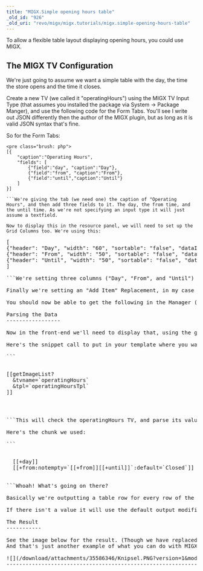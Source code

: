 ```yaml
---
title: "MIGX.Simple opening hours table"
_old_id: "926"
_old_uri: "revo/migx/migx.tutorials/migx.simple-opening-hours-table"
---
```


To allow a flexible table layout displaying opening hours, you could use MIGX.

The MIGX TV Configuration 
--------------------------

We're just going to assume we want a simple table with the day, the time the store opens and the time it closes.

Create a new TV (we called it "operatingHours") using the MIGX TV Input Type (that assumes you installed the package via System -> Package Manger), and use the following code for the Form Tabs. You'll see I write out JSON differently then the author of the MIGX plugin, but as long as it is valid JSON syntax that's fine.

So for the Form Tabs:

```
<pre class="brush: php">
[{
    "caption":"Operating Hours",
    "fields": [
        {"field":"day", "caption":"Day"},
        {"field":"from", "caption":"From"},
        {"field":"until","caption":"Until"}
    ]
}]

```We're giving the tab (we need one) the caption of "Operating Hours", and then add three fields to it. The day, the from time, and the until time. As we're not specifying an input type it will just assume a textfield.

Now to display this in the resource panel, we will need to set up the Grid Columns too. We're using this:

```
<pre class="brush: php">
[
{"header": "Day", "width": "60", "sortable": "false", "dataIndex": "day"},
{"header": "From", "width": "50", "sortable": "false", "dataIndex": "from"},
{"header": "Until", "width": "50", "sortable": "false", "dataIndex": "until"}
]

```We're setting three columns ("Day", "From", and "Until") and giving them a width, the proper dataIndex (which needs to be the same as the "field" value in the form) and we're also saying we don't want them to be sortable.

Finally we're setting an "Add Item" Replacement, in my case it was set to "Add new line".

You should now be able to get the following in the Manager (though the image has terms in Dutch). ![](/download/attachments/35586346/migx+grid.PNG?version=1&modificationDate=1315272600000)

Parsing the Data 
-----------------

Now in the front-end we'll need to display that, using the getImageList snippet that comes packed with the MIGX package.

Here's the snippet call to put in your template where you want it to appear:

```
<pre class="brush: php">
<table>
[[getImageList?
  &tvname=`operatingHours`
  &tpl=`operatingHoursTpl`
]]
</table>

```This will check the operatingHours TV, and parse its values with the operatingHoursTpl chunk.

Here's the chunk we used:

```
<pre class="brush: php">
<tr>
  <td>[[+day]]</td>
  [[+from:notempty=`<td>[[+from]]</td><td>[[+until]]</td>`:default=`<td colspan="2">Closed</td>`]]
</tr>

```Whoah! What's going on there?

Basically we're outputting a table row for every row of the TV, and we're simply putting the day in. But when that's done, we want to check if there is a value for the "from" row, so that the user filled in a time the shop opens. If there is a value (it is not empty) it will output two more cells, one with the from time and one with the until time.

If there isn't a value it will use the default output modifier, which means it will set a cell covering two columns with the text "Closed".

The Result 
-----------

See the image below for the result. (Though we have replaced the texts with Dutch here and added some styling to the table)   
And that's just another example of what you can do with MIGX! Of course you could go much further in this, adding more columns, multiple forms etc etc.

![](/download/attachments/35586346/Knipsel.PNG?version=1&modificationDate=1313929587000)
----------------------------------------------------------------------------------------
